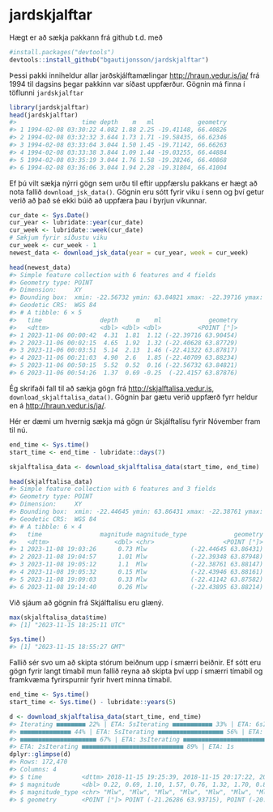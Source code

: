 
<!-- README.md is generated from README.Rmd. Please edit that file -->

# jardskjalftar

<!-- badges: start -->
<!-- badges: end -->

Hægt er að sækja pakkann frá github t.d. með

``` r
#install.packages("devtools")
devtools::install_github("bgautijonsson/jardskjalftar")
```

Þessi pakki inniheldur allar jarðskjálftamælingar
<http://hraun.vedur.is/ja/> frá 1994 til dagsins þegar pakkinn var
síðast uppfærður. Gögnin má finna í töflunni `jardskjalftar`

``` r
library(jardskjalftar)
head(jardskjalftar)
#>                  time depth    m   ml            geometry
#> 1 1994-02-08 03:30:22 4.082 1.88 2.25 -19.41148, 66.40826
#> 2 1994-02-08 03:32:32 3.644 1.73 1.71 -19.58435, 66.62346
#> 3 1994-02-08 03:33:04 3.044 1.50 1.45 -19.71142, 66.66263
#> 4 1994-02-08 03:33:38 3.844 1.09 1.44 -19.03255, 66.44884
#> 5 1994-02-08 03:35:19 3.044 1.76 1.58 -19.28246, 66.40868
#> 6 1994-02-08 03:36:06 3.044 1.94 2.28 -19.31804, 66.41004
```

Ef þú vilt sækja nýrri gögn sem urðu til eftir uppfærslu pakkans er hægt
að nota fallið `download_jsk_data()`. Gögnin eru sótt fyrir viku í senn
og því getur verið að það sé ekki búið að uppfæra þau í byrjun vikunnar.

``` r
cur_date <- Sys.Date()
cur_year <- lubridate::year(cur_date)
cur_week <- lubridate::week(cur_date)
# Sækjum fyrir síðustu viku
cur_week <- cur_week - 1
newest_data <- download_jsk_data(year = cur_year, week = cur_week)

head(newest_data)
#> Simple feature collection with 6 features and 4 fields
#> Geometry type: POINT
#> Dimension:     XY
#> Bounding box:  xmin: -22.56732 ymin: 63.84821 xmax: -22.39716 ymax: 63.90454
#> Geodetic CRS:  WGS 84
#> # A tibble: 6 × 5
#>   time                depth     m    ml             geometry
#>   <dttm>              <dbl> <dbl> <dbl>          <POINT [°]>
#> 1 2023-11-06 00:00:42  4.31  1.81  1.12 (-22.39716 63.90454)
#> 2 2023-11-06 00:02:15  4.65  1.92  1.32 (-22.40628 63.87729)
#> 3 2023-11-06 00:03:51  5.14  2.13  1.46 (-22.41322 63.87817)
#> 4 2023-11-06 00:21:03  4.90  2.6   1.85 (-22.40709 63.88234)
#> 5 2023-11-06 00:50:15  5.52  0.52  0.16 (-22.56732 63.84821)
#> 6 2023-11-06 00:54:26  1.37  0.69 -0.25  (-22.4157 63.87876)
```

Ég skrifaði fall til að sækja gögn frá <http://skjalftalisa.vedur.is>,
`download_skjalftalisa_data()`. Gögnin þar gætu verið uppfærð fyrr
heldur en á <http://hraun.vedur.is/ja/>.

Hér er dæmi um hvernig sækja má gögn úr Skjálftalísu fyrir Nóvember fram
til nú.

``` r
end_time <- Sys.time()
start_time <- end_time - lubridate::days(7)

skjalftalisa_data <- download_skjalftalisa_data(start_time, end_time)

head(skjalftalisa_data)
#> Simple feature collection with 6 features and 3 fields
#> Geometry type: POINT
#> Dimension:     XY
#> Bounding box:  xmin: -22.44645 ymin: 63.86431 xmax: -22.38761 ymax: 63.88214
#> Geodetic CRS:  WGS 84
#> # A tibble: 6 × 4
#>   time                magnitude magnitude_type             geometry
#>   <dttm>                  <dbl> <chr>                   <POINT [°]>
#> 1 2023-11-08 19:03:26      0.73 Mlw            (-22.44645 63.86431)
#> 2 2023-11-08 19:04:57      1.01 Mlw            (-22.39348 63.87948)
#> 3 2023-11-08 19:05:12      1.1  Mlw            (-22.38761 63.88147)
#> 4 2023-11-08 19:05:32      0.15 Mlw            (-22.43946 63.88161)
#> 5 2023-11-08 19:09:03      0.33 Mlw            (-22.41142 63.87582)
#> 6 2023-11-08 19:14:40      0.26 Mlw            (-22.43895 63.88214)
```

Við sjáum að gögnin frá Skjálftalísu eru glæný.

``` r
max(skjalftalisa_data$time)
#> [1] "2023-11-15 18:25:11 UTC"
```

``` r
Sys.time()
#> [1] "2023-11-15 18:55:27 GMT"
```

Fallið sér svo um að skipta stórum beiðnum upp í smærri beiðnir. Ef sótt
eru gögn fyrir langt tímabil mun fallið reyna að skipta því upp í smærri
tímabil og framkvæma fyrirspurnir fyrir hvert minna tímabil.

``` r
end_time <- Sys.time()
start_time <- Sys.time() - lubridate::years(5)

d <- download_skjalftalisa_data(start_time, end_time)
#> Iterating ■■■■■■■■ 22% | ETA: 5sIterating ■■■■■■■■■■■ 33% | ETA: 6sIterating
#> ■■■■■■■■■■■■■■ 44% | ETA: 5sIterating ■■■■■■■■■■■■■■■■■■ 56% | ETA: 4sIterating
#> ■■■■■■■■■■■■■■■■■■■■■ 67% | ETA: 3sIterating ■■■■■■■■■■■■■■■■■■■■■■■■ 78% |
#> ETA: 2sIterating ■■■■■■■■■■■■■■■■■■■■■■■■■■■■ 89% | ETA: 1s
dplyr::glimpse(d)
#> Rows: 172,470
#> Columns: 4
#> $ time           <dttm> 2018-11-15 19:25:39, 2018-11-15 20:17:22, 2018-11-15 2…
#> $ magnitude      <dbl> 0.22, 0.69, 1.10, 1.57, 0.76, 1.32, 1.70, 0.80, 0.21, 1…
#> $ magnitude_type <chr> "Mlw", "Mlw", "Mlw", "Mlw", "Mlw", "Mlw", "Mlw", "Mlw",…
#> $ geometry       <POINT [°]> POINT (-21.26286 63.93715), POINT (-20.70159 63.9…
```
